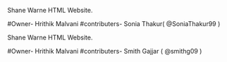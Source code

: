 Shane Warne HTML Website. 

#Owner- 
  Hrithik Malvani
#contributers-
  Sonia Thakur( @SoniaThakur99 ) 
  
Shane Warne HTML Website. 

#Owner- 
  Hrithik Malvani
#contributers-
  Smith Gajjar ( @smithg09 ) 
  
